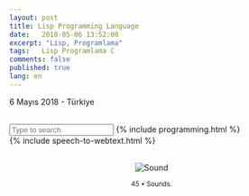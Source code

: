 ```yaml
---
layout: post
title: Lisp Programming Language
date:   2018-05-06 13:52:00
excerpt: "Lisp, Programlama"
tags:   Lisp Programlama C
comments: false
published: true
lang: en
---
```



<p class="meta">6 Mayıs 2018 - Türkiye</p>
<br>
<input type="text" id="search" placeholder="Type to search">
<script src="//cdnjs.cloudflare.com/ajax/libs/jquery/1.8.3/jquery.min.js"></script>
{% include programming.html %}
<div class="teaser clearfix"></div>
{% include speech-to-webtext.html %}
<script charset="utf-8">var $rows = $('#tg-nBN6M tr');
$('#search').keyup(function() {
    var val = $.trim($(this).val()).replace(/ +/g, ' ').toLowerCase();
    
    $rows.show().filter(function() {
        var text = $(this).text().replace(/\s+/g, ' ').toLowerCase();
        return !~text.indexOf(val);
    }).hide();
});</script>

<br>
<div class="resize" style="margin: 0; text-align: center;">
  <img src="{{ site.baseurl }}/images/45-sounds.png" alt="Sound" class="resize"  />
  <p><small>45 &bull; Sounds.</small></p>
</div>

<style>
img.resize {
  max-width:90%;
  max-height:90%;
}
</style>
